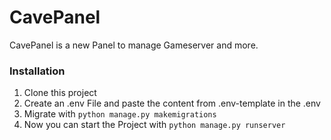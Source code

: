 
# CavePanel

CavePanel is a new Panel to manage Gameserver and more.




### Installation
1. Clone this project
2. Create an .env File and paste the content from .env-template in the .env
3. Migrate with ``python manage.py makemigrations``
4. Now you can start the Project with ``python manage.py runserver``


